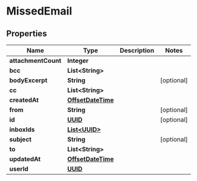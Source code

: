 

# MissedEmail

## Properties

Name | Type | Description | Notes
------------ | ------------- | ------------- | -------------
**attachmentCount** | **Integer** |  | 
**bcc** | **List&lt;String&gt;** |  | 
**bodyExcerpt** | **String** |  |  [optional]
**cc** | **List&lt;String&gt;** |  | 
**createdAt** | [**OffsetDateTime**](OffsetDateTime) |  | 
**from** | **String** |  |  [optional]
**id** | [**UUID**](UUID) |  |  [optional]
**inboxIds** | [**List&lt;UUID&gt;**](UUID) |  | 
**subject** | **String** |  |  [optional]
**to** | **List&lt;String&gt;** |  | 
**updatedAt** | [**OffsetDateTime**](OffsetDateTime) |  | 
**userId** | [**UUID**](UUID) |  | 



